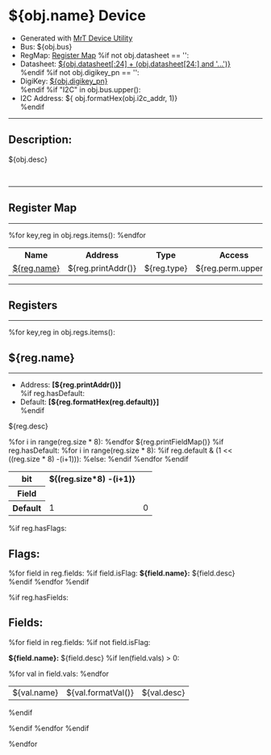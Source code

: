 
# ${obj.name} Device

<ul>
  <li> Generated with <a href="https://github.com/uprev-mrt/mrtutils/wiki/mrt-device">MrT Device Utility</a> </li>
  <li> Bus:  ${obj.bus}</li>
  <li> RegMap: <a href="Regmap.html">Register Map</a>
  %if not obj.datasheet == '':
  <li>Datasheet: <a href="${obj.datasheet}">${obj.datasheet[:24] + (obj.datasheet[24:] and '...')}</a> </li>
  %endif
  %if not obj.digikey_pn == '':
  <li> DigiKey: <a href="https://www.digikey.com/products/en?KeyWords=${obj.digikey_pn}">${obj.digikey_pn}</a></li>
  %endif
  %if "I2C" in obj.bus.upper():
  <li> I2C Address: ${ obj.formatHex(obj.i2c_addr, 1)}</li>
  %endif
</ul>
<hr/>
<h2>Description: </h2>
<p>${obj.desc}</p>

<!--*user-block-description-start*-->

<!--*user-block-description-end*-->
<br/>


<hr class="section">
<h2 class="right"> Register Map</h2>
<hr class="thick">

<table class="fields">
    <tr>
        <th>Name</th>
        <th>Address</th>
        <th>Type</th>
        <th>Access</th>
        <th>Default</th>
        <th>Description</th>
    </tr>
    %for key,reg in obj.regs.items():
    <tr>
        <td><a href="#register_${reg.name.lower()}_detail">${reg.name}</a></td>
        <td>${reg.printAddr()}</td>
        <td>${reg.type}</td>
        <td>${reg.perm.upper()}</td>
        <td>${reg.formatHex(reg.default)}</td>
        <td>${reg.desc}</td>
    </tr>
    %endfor

</table>



<hr class="section">
<h2 class="right"> Registers</h2>
<hr class="thick">



%for key,reg in obj.regs.items():
<div id="register_${reg.name.lower()}_detail" class="packet">
<h2>${reg.name} </h2>
<hr/>
<ul>
    <li class="note">  Address: <b>[${reg.printAddr()}]</b></li>
    %if reg.hasDefault:
    <li class="note">  Default: <b>[${reg.formatHex(reg.default)}]</b></li>
    %endif
</ul>

<p>${reg.desc}</p>
<!--*user-block-${reg.name.lower()}-start*-->

<!--*user-block-${reg.name.lower()}-end*-->
<table class="fields" width="80%">
  <tr>
    <th class="smallCell">bit</th>
    %for i in range(reg.size * 8):
    <th> ${(reg.size*8) -(i+1)}</th>
    %endfor
  </tr>
  <tr>
    <th class="smallCell">Field</th>
   ${reg.printFieldMap()}
  </tr>
  %if reg.hasDefault:
  <tr>
    <th class="smallCell">Default</th>
    %for i in range(reg.size * 8):
    %if reg.default & (1 << ((reg.size * 8) -(i+1))):
      <td class="one" >1</td>
    %else:
      <td class="zero" >0</td>
    %endif
    %endfor
   </tr>
   %endif
</table>

%if reg.hasFlags:
<h2> Flags:</h2>
%for field in reg.fields:
%if field.isFlag:
<b>${field.name}:</b> ${field.desc}<br>
%endif
%endfor
%endif

%if reg.hasFields:
<h2> Fields:</h2>
%for field in reg.fields:
%if not field.isFlag:

<b>${field.name}:</b> ${field.desc}
%if len(field.vals) > 0:
<table>
%for val in field.vals:
<tr><td> ${val.name} </td><td> ${val.formatVal()} </td><td>  ${val.desc}</td></tr>
%endfor
</table>

%endif

%endif
%endfor
%endif

%endfor
